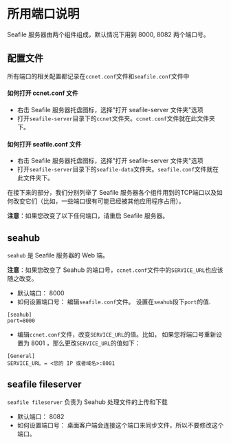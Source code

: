 # 所用端口说明

Seafile 服务器由两个组件组成，默认情况下用到 8000, 8082 两个端口号。

## 配置文件

所有端口的相关配置都记录在`ccnet.conf`文件和`seafile.conf`文件中

#### 如何打开 ccnet.conf 文件

- 右击 Seafile 服务器托盘图标，选择"打开 seafile-server 文件夹"选项
- 打开`seafile-server`目录下的`ccnet`文件夹。`ccnet.conf`文件就在此文件夹下。

#### 如何打开 seafile.conf 文件

- 右击 Seafile 服务器托盘图标，选择"打开 seafile-server 文件夹"选项
- 打开`seafile-server`目录下的`seafile-data`文件夹。`seafile.conf`文件就在此文件夹下。


在接下来的部分，我们分别列举了 Seafile 服务器各个组件用到的TCP端口以及如何改变它们（比如，一些端口很有可能已经被其他应用程序占用）。 

**注意**：如果您改变了以下任何端口，请重启 Seafile 服务器。  

## seahub

`seahub` 是 Seafile 服务器的 Web 端。

**注意**：如果您改变了 Seahub 的端口号，`ccnet.conf`文件中的`SERVICE_URL`也应该随之改变。

- 默认端口： 8000
- 如何设置端口号： 编辑`seafile.conf`文件。 设置在`seahub`段下`port`的值.

```
[seahub]
port=8000
```
- 编辑`ccnet.conf`文件，改变`SERVICE_URL`的值。比如， 如果您将端口号重新设置为 8001 ，那么更改`SERVICE_URL`的值如下：
```
[General]
SERVICE_URL = <您的 IP 或者域名>:8001
```

## seafile fileserver

`seafile fileserver` 负责为 Seahub 处理文件的上传和下载

- 默认端口： 8082
- 如何设置端口号： 桌面客户端会连接这个端口来同步文件，所以不要修改这个端口。


